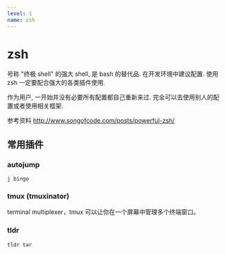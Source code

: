 ```yaml
---
level: 1
name: zsh
---
```


# zsh

号称 "终极 shell" 的强大 shell, 是 bash 的替代品. 在开发环境中建议配置. 使用 zsh 一定要配合强大的各类插件使用.

作为用户, 一开始并没有必要所有配置都自己重新来过. 完全可以去使用别人的配置或者使用相关框架.

参考资料 <http://www.songofcode.com/posts/powerful-zsh/>

## 常用插件

### autojump

`j bingo`

### tmux (tmuxinator)

terminal multiplexer，tmux 可以让你在一个屏幕中管理多个终端窗口。

### tldr

`tldr tar`
